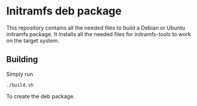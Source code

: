 # Initramfs deb package

This repository contains all the needed files to build a Debian or Ubuntu initramfs package. It installs all the needed files for initramfs-tools to work on the target system.

## Building

Simply run

```./build.sh```

To create the deb package.
